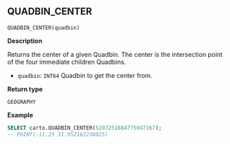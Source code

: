 ## QUADBIN_CENTER

```sql:signature
QUADBIN_CENTER(quadbin)
```

**Description**

Returns the center of a given Quadbin. The center is the intersection point of the four immediate children Quadbins.

* `quadbin`: `INT64` Quadbin to get the center from.

**Return type**

`GEOGRAPHY`

**Example**

```sql
SELECT carto.QUADBIN_CENTER(5207251884775047167);
-- POINT(-11.25 31.952162238025)
```

